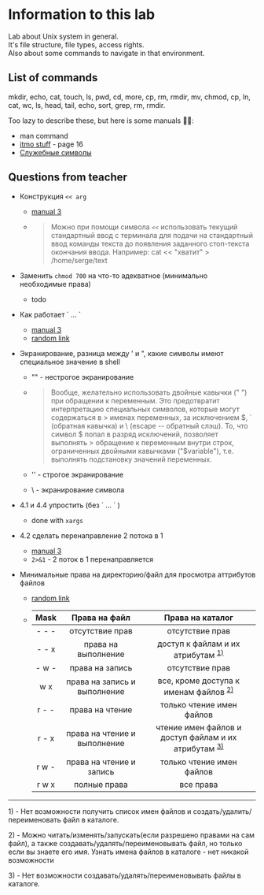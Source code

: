 # Information to this lab

Lab about Unix system in general.  
It's file structure, file types, access rights.  
Also about some commands to navigate in that environment.

## List of commands

mkdir, echo, cat, touch, ls, pwd, cd, more, cp, rm, rmdir, mv, chmod, 
cp, ln, cat, wc, ls, head, tail, echo, sort, grep, rm, rmdir.

Too lazy to describe these, but here is some manuals 💂‍♂️:  
- man command
- [itmo stuff](https://se.ifmo.ru/documents/10180/38002/%D0%9C%D0%B5%D1%82%D0%BE%D0%B4%D0%B8%D1%87%D0%B5%D1%81%D0%BA%D0%B8%D0%B5+%D1%83%D0%BA%D0%B0%D0%B7%D0%B0%D0%BD%D0%B8%D1%8F+%D0%BA+%D0%B2%D1%8B%D0%BF%D0%BE%D0%BB%D0%BD%D0%B5%D0%BD%D0%B8%D1%8E+%D0%BB%D0%B0%D0%B1%D0%BE%D1%80%D0%B0%D1%82%D0%BE%D1%80%D0%BD%D1%8B%D1%85+%D1%80%D0%B0%D0%B1%D0%BE%D1%82+%D0%B8+%D1%80%D1%83%D0%B1%D0%B5%D0%B6%D0%BD%D0%BE%D0%B3%D0%BE+%D0%BA%D0%BE%D0%BD%D1%82%D1%80%D0%BE%D0%BB%D1%8F+%D0%91%D0%AD%D0%92%D0%9C+2019+bcomp-ng.pdf/d5a1be02-ad3f-4c43-8032-a2a04d6db12e) - page 16
- [Служебные символы](https://vds-admin.ru/shell-scripting/sluzhebnye-simvoly)

## Questions from teacher

- Конструкция `<< arg`  
  + [manual 3](https://vds-admin.ru/shell-scripting/sluzhebnye-simvoly#dochere_)
  
  + > Можно при помощи символа `<<` использовать текущий стандартный ввод с терминала для подачи на стандартный ввод
    > команды текста до появления заданного стоп-текста окончания ввода. 
    > Например:
    > cat << "хватит" > /home/serge/text
  
- Заменить `chmod 700` на что-то адекватное (минимально необходимые права)  
  + todo
  
- Как работает \` ...  \`  
  + [manual 3](https://vds-admin.ru/shell-scripting/sluzhebnye-simvoly#revkav_)
  + [random link](https://it.wikireading.ru/42634)
  
- Экранирование, разница между ' и ", какие символы имеют специальное значение в shell  
  + "" - нестрогое экранирование
  
  + > Вообще, желательно использовать двойные кавычки (" ") при обращении к переменным. Это предотвратит интерпретацию специальных символов, которые могут содержаться в   > именах переменных, за исключением $, ` (обратная кавычка) и \ (escape -- обратный слэш). То, что символ $ попал в разряд исключений, позволяет выполнять             > обращение к переменным внутри строк, ограниченных двойными кавычками ("$variable"), т.е. выполнять подстановку значений переменных.
  
  + '' - строгое экранирование  
  + \ - экранирование символа
  
- 4.1 и 4.4 упростить (без \` ... \` )  
  + done with `xargs`
  
- 4.2 сделать перенаправление 2 потока в 1
  + [manual 3](https://vds-admin.ru/shell-scripting/sluzhebnye-simvoly#perenapr_)
  + `2>&1` - 2 поток в 1 перенаправляется
- Минимальные права на директорию/файл для просмотра аттрибутов файлов  
  + [random link](https://help.ubuntu.ru/wiki/%D1%81%D1%82%D0%B0%D0%BD%D0%B4%D0%B0%D1%80%D1%82%D0%BD%D1%8B%D0%B5_%D0%BF%D1%80%D0%B0%D0%B2%D0%B0_unix)
  + | Mask    | Права на файл                | Права на каталог                                                                  |
    | :-----: | :--------------------------: | :--------------:                                                                  |
    | - - -   | отсутствие прав              | отсутствие прав                                                                   |
    | - - x   | права на выполнение          | доступ к файлам и их атрибутам <sup><a href="#_1">1)</a></sup>                    |
    | - w -   | права на запись              | отсутствие прав                                                                   |
    |  w x    | права на запись и выполнение | все, кроме доступа к именам файлов <sup><a href="#_2">2)</a></sup>                |
    | r - -   | права на чтение              | только чтение имен файлов                                                         |
    | r - x   | права на чтение и выполнение | чтение имен файлов и доступ файлам и их атрибутам <sup><a href='#_3'>3)</a></sup> |
    | r w -   | права на чтение и запись     | только чтение имен файлов                                                         |
    | r w x   | полные права                 | все права                                                                         |
    
---

<a name="#_1">1)</a> - Нет возможности получить список имен файлов и создать/удалить/переименовать файл в каталоге. 
  
<a name="#_2">2)</a> - Можно читать/изменять/запускать(если разрешено правами на сам файл), а также создавать/удалять/переименовывать файл, но только если вы знаете его имя. Узнать имена файлов в каталоге - нет никакой возможности
  
<a name="#_3">3)</a> - Нет возможности создавать/удалять/переименовывать файлы в каталоге.
